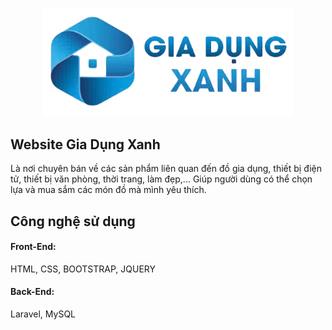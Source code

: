 <p align="center">
<img src="/public/image/logos/logo-gia-dung-xanh.png" width="400" alt="Gia Dụng Xanh"></p>

## Website Gia Dụng Xanh

Là nơi chuyên bán về các sản phẩm liên quan đến đồ gia dụng, thiết bị điện tử, thiết bị văn phòng,
thời trang, làm đẹp,... Giúp người dùng có thể chọn lựa và mua sắm các món đồ mà mình yêu thích.

## Công nghệ sử dụng
<h4>Front-End:</h4>
<p>HTML, CSS, BOOTSTRAP, JQUERY</p>

<h4>Back-End:</h4>
<p>Laravel, MySQL</p>

